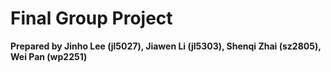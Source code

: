 # Final Group Project

**Prepared by Jinho Lee (jl5027), Jiawen Li (jl5303), Shenqi Zhai (sz2805), Wei Pan (wp2251)**

